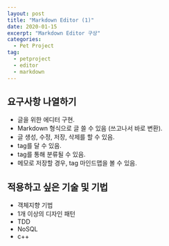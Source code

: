 ```yaml
---
layout: post
title: "Markdown Editor (1)"
date: 2020-01-15
excerpt: "Markdown Editor 구상"
categories:
  - Pet Project
tag:
  - petproject
  - editor
  - markdown
---
```


## 요구사항 나열하기

- 글을 위한 에디터 구현.
- Markdown 형식으로 글 쓸 수 있음 (쓰고나서 바로 변환).
- 글 생성, 수정, 저장, 삭제를 할 수 있음.
- tag를 달 수 있음.
- tag를 통해 분류될 수 있음.
- 메모로 저장할 경우, tag 마인드맵을 볼 수 있음.

## 적용하고 싶은 기술 및 기법

- 객체지향 기법
- 1개 이상의 디자인 패턴
- TDD
- NoSQL
- c++
